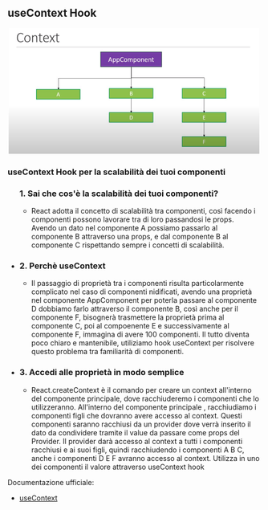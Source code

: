 ## useContext Hook

<div align="center">
    <img src="src/assets/context.png" alt="useContext" width="500" height="250">
</div>

### useContext Hook per la scalabilità dei tuoi componenti

<ul
    <li><h3>1. Sai che cos'è la scalabilità dei tuoi componenti?</h3></li>
    <ul>
        <li>
            React adotta il concetto di scalabilità tra componenti, così facendo i componenti possono lavorare tra di loro passandosi le props. 
            Avendo un dato nel componente A possiamo passarlo al componente B attraverso una props, e dal componente B al componente C rispettando sempre i concetti di scalabilità.
        </li>
     </ul>
    <li><h3>2. Perchè useContext</h3></li>
    <ul>
        <li>
            Il passaggio di proprietà tra i componenti risulta particolarmente complicato nel caso di componenti nidificati, avendo una proprietà nel componente AppComponent per poterla passare al componente D dobbiamo farlo attraverso              il componente B, così anche per il componente F, bisognerà trasmettere la proprietà prima al componente C, poi al compoenente E e successivamente al componente F, immagina di avere 100 componenti. Il tutto diventa poco                   chiaro e mantenibile, utiliziamo hook useContext per risolvere questo problema tra familiarità di componenti.
        </li>
     </ul>
    <li><h3>3. Accedi alle proprietà in modo semplice</h3></li>
    <ul>
        <li> 
            React.createContext è il comando per creare un context all'interno del componente principale, dove racchiuderemo i componenti che lo utilizzeranno.
            All'interno del componente principale , racchiudiamo i componenti figli che dovranno avere accesso al context. Questi componenti saranno racchiusi da un provider dove verrà inserito il dato da condividere tramite il value da passare come props del Provider.
            Il provider darà accesso al context a tutti i componenti racchiusi e ai suoi figli, quindi racchiudendo i componenti A B C, anche i componenti D E F avranno accesso al context.
            Utilizza in uno dei componenti il valore attraverso useContext hook
        </li>
     </ul>
</ul>


Documentazione ufficiale:
- [useContext](https://react.dev/reference/react/useContext)

